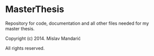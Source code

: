 MasterThesis
============

Repository for code, documentation and all other files needed for my master thesis.

Copyright (c) 2014. Mislav Mandarić

All rights reserved.
